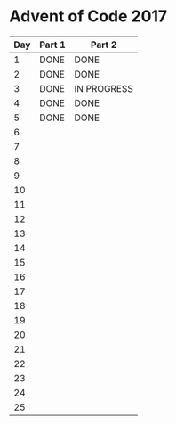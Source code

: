 # Advent of Code 2017

Day | Part 1 | Part 2
----|--------|-------
1   | DONE   | DONE
2   | DONE   | DONE
3   | DONE   | IN PROGRESS
4   | DONE   | DONE
5   | DONE   | DONE
6   |        | 
7   |        | 
8   |        | 
9   |        | 
10  |        | 
11  |        | 
12  |        | 
13  |        | 
14  |        | 
15  |        | 
16  |        | 
17  |        | 
18  |        | 
19  |        | 
20  |        | 
21  |        | 
22  |        | 
23  |        | 
24  |        | 
25  |        | 
